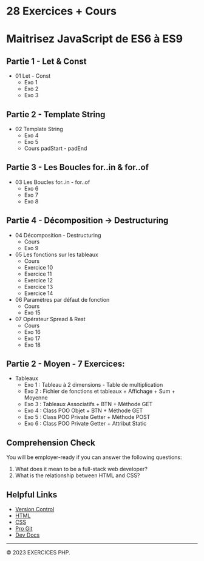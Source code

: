 # 28 Exercices + Cours

# Maitrisez JavaScript de ES6 à ES9

## Partie 1 - Let & Const

-   01 Let - Const
    -   Exo 1
    -   Exo 2
    -   Exo 3

## Partie 2 - Template String

-   02 Template String
    -   Exo 4
    -   Exo 5
    -   Cours padStart - padEnd

## Partie 3 - Les Boucles for..in & for..of

-   03 Les Boucles for..in - for..of
    -   Exo 6
    -   Exo 7
    -   Exo 8

## Partie 4 - Décomposition -> Destructuring

-   04 Décomposition - Destructuring
    -   Cours
    -   Exo 9
-   05 Les fonctions sur les tableaux
    -   Cours
    -   Exercice 10
    -   Exercice 11
    -   Exercice 12
    -   Exercice 13
    -   Exercice 14
-   06 Paramètres par défaut de fonction
    -   Cours
    -   Exo 15
-   07 Opérateur Spread & Rest
    -   Cours
    -   Exo 16
    -   Exo 17
    -   Exo 18

## Partie 2 - Moyen - 7 Exercices:

-   Tableaux
    -   Exo 1 : Tableau à 2 dimensions - Table de multiplication
    -   Exo 2 : Fichier de fonctions et tableaux + Affichage + Sum + Moyenne
    -   Exo 3 : Tableaux Associatifs + BTN + Méthode GET
    -   Exo 4 : Class POO Objet + BTN + Méthode GET
    -   Exo 5 : Class POO Private Getter + Méthode POST
    -   Exo 6 : Class POO Private Getter + Attribut Static

## Comprehension Check

You will be employer-ready if you can answer the following questions:

1. What does it mean to be a full-stack web developer?
2. What is the relationship between HTML and CSS?

## Helpful Links

-   [Version Control](https://en.wikipedia.org/wiki/Version_control)
-   [HTML](https://developer.mozilla.org/en-US/docs/Web/HTML)
-   [CSS](https://developer.mozilla.org/en-US/docs/Web/CSS)
-   [Pro Git](https://git-scm.com/book/en/v2)
-   [Dev Docs](https://devdocs.io/)

---

© 2023 EXERCICES PHP.
